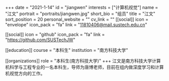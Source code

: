 +++
date = "2021-1-14"
id = "jiangwen"
interests = ["计算机视觉"]
name = "江文"
portrait = "portraits/jiangwen.jpg"
short_bio = "组员"
title = "江文"
sort_position = 20
personal_website = ""
cv_link = ""
[[social]]
    icon = "envelope"
    icon_pack = "fa"
    link = "11810406@mail.sustech.edu.cn"

[[social]]
    icon = "github"
    icon_pack = "fa"
    link = "https://github.com/SUSTechJW"

[[education]]
    course = "本科生"
    institution = "南方科技大学"

[[organizations]]
    role = "本科生(南方科技大学)"
+++
江文是南方科技大学计算机科学与工程专业的一名本科生，导师为唐博老师，目前在组内做深度学习和计算机视觉方向的工作。